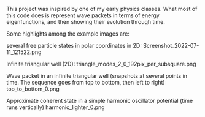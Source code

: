 This project was inspired by one of my early physics classes.
What most of this code does is represent wave packets in terms of energy eigenfunctions, and then showing their evolution through time.

Some highlights among the example images are:

several free particle states in polar coordinates in 2D:
Screenshot_2022-07-11_121522.png

Infinite triangular well (2D):
triangle_modes_2_0_192pix_per_subsquare.png  

Wave packet in an infinite triangular well (snapshots at several points in time. The sequence goes from top to bottom, then left to right)
top_to_bottom_0.png

Approximate coherent state in a simple harmonic oscillator potential (time runs vertically)
harmonic_lighter_0.png
